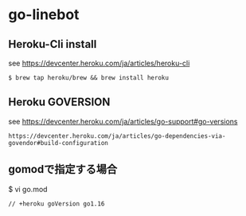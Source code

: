 # go-linebot

## Heroku-Cli install
see https://devcenter.heroku.com/ja/articles/heroku-cli

```
$ brew tap heroku/brew && brew install heroku
```

## Heroku GOVERSION
see https://devcenter.heroku.com/ja/articles/go-support#go-versions
    
    https://devcenter.heroku.com/ja/articles/go-dependencies-via-govendor#build-configuration

## gomodで指定する場合
$ vi go.mod

```
// +heroku goVersion go1.16
```

